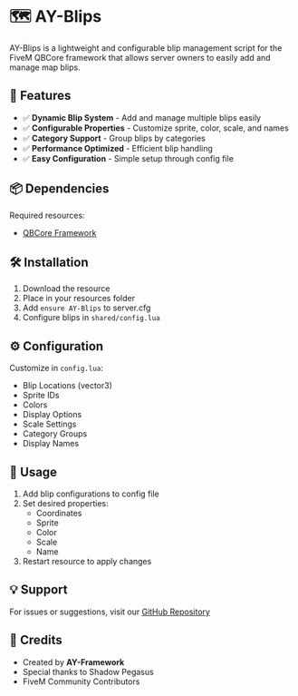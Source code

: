 # 🗺️ AY-Blips

AY-Blips is a lightweight and configurable blip management script for the FiveM QBCore framework that allows server owners to easily add and manage map blips.

## 🚀 Features
- ✅ **Dynamic Blip System** - Add and manage multiple blips easily
- ✅ **Configurable Properties** - Customize sprite, color, scale, and names
- ✅ **Category Support** - Group blips by categories
- ✅ **Performance Optimized** - Efficient blip handling
- ✅ **Easy Configuration** - Simple setup through config file

## 📦 Dependencies
Required resources:
- [QBCore Framework](https://github.com/qbcore-framework/qb-core)

## 🛠️ Installation
1. Download the resource
2. Place in your resources folder
3. Add `ensure AY-Blips` to server.cfg
4. Configure blips in `shared/config.lua`

## ⚙️ Configuration
Customize in `config.lua`:
- Blip Locations (vector3)
- Sprite IDs
- Colors
- Display Options
- Scale Settings
- Category Groups
- Display Names

## 📝 Usage
1. Add blip configurations to config file
2. Set desired properties:
   - Coordinates
   - Sprite
   - Color
   - Scale
   - Name
3. Restart resource to apply changes

## 💡 Support
For issues or suggestions, visit our [GitHub Repository](https://github.com/AY-Framework/AY-Blips/issues)

## 👤 Credits
- Created by **AY-Framework**
- Special thanks to Shadow Pegasus
- FiveM Community Contributors

